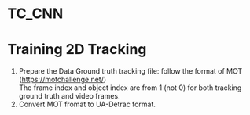 # TC_CNN
# Training 2D Tracking
1. Prepare the Data
Ground truth tracking file: follow the format of MOT (https://motchallenge.net/) <br />
The frame index and object index are from 1 (not 0) for both tracking ground truth and video frames. <br />
2. Convert MOT fromat to UA-Detrac format.
